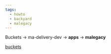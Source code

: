 ```yaml
---
tags:
  - howto
  - backyard
  - malegacy
---
```


Buckets -> ma-delivery-dev -> **apps** -> **malegacy**

[buckets](https://console.cloud.google.com/storage/browser/ma-delivery-dev/apps/malegacy?pageState=(%22StorageObjectListTable%22:(%22f%22:%22%255B%255D%22))&authuser=1&inv=1&invt=Abmvjg&project=ma-dev2&prefix=&forceOnObjectsSortingFiltering=true)
